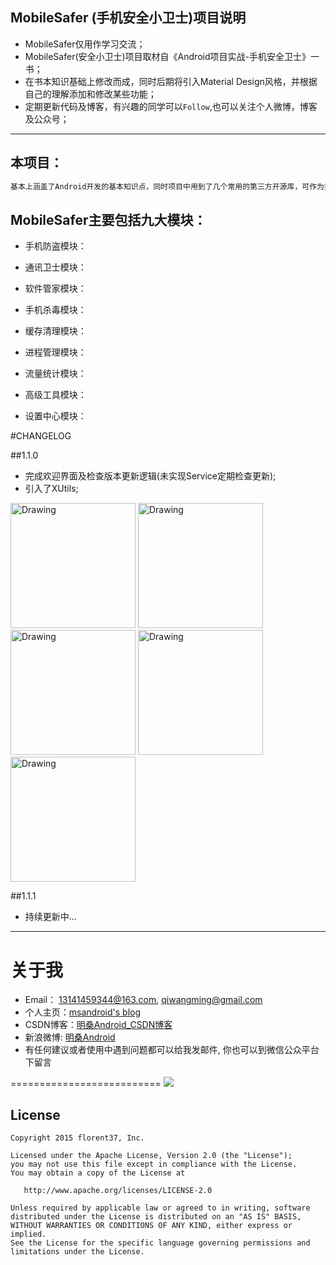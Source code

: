 ## MobileSafer (手机安全小卫士)项目说明
* MobileSafer仅用作学习交流；
* MobileSafer(安全小卫士)项目取材自《Android项目实战-手机安全卫士》一书；
* 在书本知识基础上修改而成，同时后期将引入Material Design风格，并根据自己的理解添加和修改某些功能；
* 定期更新代码及博客，有兴趣的同学可以`Follow`,也可以关注个人微博，博客及公众号；

----
## 本项目：

```xml
基本上涵盖了Android开发的基本知识点，同时项目中用到了几个常用的第三方开源库，可作为提高个人能力的实战项目，
```

## MobileSafer主要包括九大模块：

* 手机防盗模块：

* 通讯卫士模块：

* 软件管家模块：
  
* 手机杀毒模块：
  
* 缓存清理模块：

* 进程管理模块：

* 流量统计模块：
  
* 高级工具模块：
  
* 设置中心模块：

#CHANGELOG

##1.1.0 
- 完成欢迎界面及检查版本更新逻辑(未实现Service定期检查更新);
- 引入了XUtils;

<img src="https://github.com/msAndroid/MobileSafer/blob/master/app/src/main/res/drawable/splash.png" alt="Drawing" width="200px" />
<img src="https://github.com/msAndroid/MobileSafer/blob/master/app/src/main/res/drawable/updatedialog.png" alt="Drawing" width="200px" />
<img src="https://github.com/msAndroid/MobileSafer/blob/master/app/src/main/res/drawable/download.png" alt="Drawing" width="200px" />
<img src="https://github.com/msAndroid/MobileSafer/blob/master/app/src/main/res/drawable/install.png" alt="Drawing" width="200px" />
<img src="https://github.com/msAndroid/MobileSafer/blob/master/app/src/main/res/drawable/home.png" alt="Drawing" width="200px" />


##1.1.1
- 持续更新中...

----
# 关于我
* Email： <13141459344@163.com>, <qiwangming@gmail.com>
* 个人主页：[msandroid's blog](http://www.jycoder.com)
* CSDN博客：[明桑Android_CSDN博客](http://blog.csdn.net/qwm8777411)
* 新浪微博: [明桑Android](http://weibo.com/msAndroid/)
* 有任何建议或者使用中遇到问题都可以给我发邮件, 你也可以到微信公众平台下留言

==========================
<a>
  <img src="https://github.com/JueYingCoder/UseAsyncTask/blob/master/app/src/main/res/mipmap-xxhdpi/weixin.jpg"/>
</a>

License
--------

    Copyright 2015 florent37, Inc.

    Licensed under the Apache License, Version 2.0 (the "License");
    you may not use this file except in compliance with the License.
    You may obtain a copy of the License at

       http://www.apache.org/licenses/LICENSE-2.0

    Unless required by applicable law or agreed to in writing, software
    distributed under the License is distributed on an "AS IS" BASIS,
    WITHOUT WARRANTIES OR CONDITIONS OF ANY KIND, either express or implied.
    See the License for the specific language governing permissions and
    limitations under the License.
